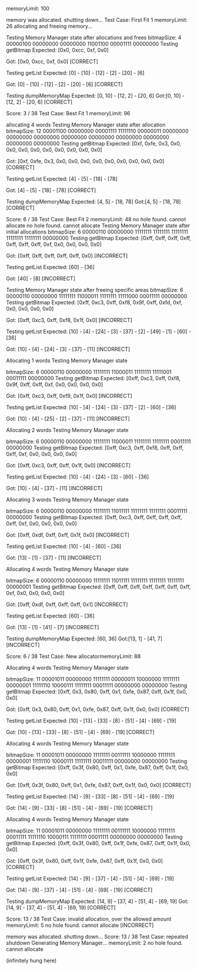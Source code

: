 memoryLimit: 100





memory was allocated. shutting down...
Test Case: First Fit 1
memoryLimit: 26
allocating and freeing memory...


Testing Memory Manager state after allocations and frees
bitmapSize: 4
00000100 00000000 00000000 11001100 00001111 00000000
Testing getBitmap
Expected:
[0x0, 0xcc, 0xf, 0x0]

Got:
[0x0, 0xcc, 0xf, 0x0]
[CORRECT]


Testing getList
Expected:
[0] - [10] - [12] - [2] - [20] - [6]

Got:
[0] - [10] - [12] - [2] - [20] - [6]
[CORRECT]

Testing dumpMemoryMap
Expected: [0, 10] - [12, 2] - [20, 6]
Got:[0, 10] - [12, 2] - [20, 6]
[CORRECT]

Score: 3 / 38
Test Case: Best Fit 1
memoryLimit: 96


allocating 4 words
Testing Memory Manager state after allocation
bitmapSize: 12
00001100 00000000 00001111 11111110 00000011 00000000 00000000 00000000 00000000 00000000 00000000 00000000 00000000 00000000
Testing getBitmap
Expected:
[0xf, 0xfe, 0x3, 0x0, 0x0, 0x0, 0x0, 0x0, 0x0, 0x0, 0x0, 0x0]

Got:
[0xf, 0xfe, 0x3, 0x0, 0x0, 0x0, 0x0, 0x0, 0x0, 0x0, 0x0, 0x0]
[CORRECT]


Testing getList
Expected:
[4] - [5] - [18] - [78]

Got:
[4] - [5] - [18] - [78]
[CORRECT]

Testing dumpMemoryMap
Expected: [4, 5] - [18, 78]
Got:[4, 5] - [18, 78]
[CORRECT]

Score: 6 / 38
Test Case: Best Fit 2
memoryLimit: 48
no hole found. cannot allocate
no hole found. cannot allocate
Testing Memory Manager state after initial allocations
bitmapSize: 6
00000110 00000000 11111111 11111111 11111111 11111111 11111111 00000000
Testing getBitmap
Expected:
[0xff, 0xff, 0xff, 0xff, 0xff, 0xff, 0xff, 0xf, 0x0, 0x0, 0x0, 0x0]

Got:
[0xff, 0xff, 0xff, 0xff, 0xff, 0x0]
[INCORRECT]


Testing getList
Expected:
[60] - [36]

Got:
[40] - [8]
[INCORRECT]





Testing Memory Manager state after freeing specific areas
bitmapSize: 6
00000110 00000000 11111111 11000011 11111111 11111000 00011111 00000000
Testing getBitmap
Expected:
[0xff, 0xc3, 0xff, 0xf8, 0x9f, 0xff, 0xfd, 0xf, 0x0, 0x0, 0x0, 0x0]

Got:
[0xff, 0xc3, 0xff, 0xf8, 0x1f, 0x0]
[INCORRECT]


Testing getList
Expected:
[10] - [4] - [24] - [3] - [37] - [2] - [49] - [1] - [60] - [36]

Got:
[10] - [4] - [24] - [3] - [37] - [11]
[INCORRECT]

Allocating 1 words
Testing Memory Manager state

bitmapSize: 6
00000110 00000000 11111111 11000011 11111111 11111001 00011111 00000000
Testing getBitmap
Expected:
[0xff, 0xc3, 0xff, 0xf8, 0x9f, 0xff, 0xff, 0xf, 0x0, 0x0, 0x0, 0x0]

Got:
[0xff, 0xc3, 0xff, 0xf9, 0x1f, 0x0]
[INCORRECT]


Testing getList
Expected:
[10] - [4] - [24] - [3] - [37] - [2] - [60] - [36]

Got:
[10] - [4] - [25] - [2] - [37] - [11]
[INCORRECT]

Allocating 2 words
Testing Memory Manager state

bitmapSize: 6
00000110 00000000 11111111 11000011 11111111 11111111 00011111 00000000
Testing getBitmap
Expected:
[0xff, 0xc3, 0xff, 0xf8, 0xff, 0xff, 0xff, 0xf, 0x0, 0x0, 0x0, 0x0]

Got:
[0xff, 0xc3, 0xff, 0xff, 0x1f, 0x0]
[INCORRECT]


Testing getList
Expected:
[10] - [4] - [24] - [3] - [60] - [36]

Got:
[10] - [4] - [37] - [11]
[INCORRECT]

Allocating 3 words
Testing Memory Manager state

bitmapSize: 6
00000110 00000000 11111111 11011111 11111111 11111111 00011111 00000000
Testing getBitmap
Expected:
[0xff, 0xc3, 0xff, 0xff, 0xff, 0xff, 0xff, 0xf, 0x0, 0x0, 0x0, 0x0]

Got:
[0xff, 0xdf, 0xff, 0xff, 0x1f, 0x0]
[INCORRECT]


Testing getList
Expected:
[10] - [4] - [60] - [36]

Got:
[13] - [1] - [37] - [11]
[INCORRECT]

Allocating 4 words
Testing Memory Manager state

bitmapSize: 6
00000110 00000000 11111111 11011111 11111111 11111111 11111111 00000001
Testing getBitmap
Expected:
[0xff, 0xff, 0xff, 0xff, 0xff, 0xff, 0xff, 0xf, 0x0, 0x0, 0x0, 0x0]

Got:
[0xff, 0xdf, 0xff, 0xff, 0xff, 0x1]
[INCORRECT]


Testing getList
Expected:
[60] - [36]

Got:
[13] - [1] - [41] - [7]
[INCORRECT]

Testing dumpMemoryMap
Expected: [60, 36]
Got:[13, 1] - [41, 7]
[INCORRECT]

Score: 6 / 38
Test Case: New allocatormemoryLimit: 88



Allocating 4 words
Testing Memory Manager state

bitmapSize: 11
00001011 00000000 11111111 00000011 10000000 11111111 00000001 11111110 10000111 11111111 00011111 00000000 00000000
Testing getBitmap
Expected:
[0xff, 0x3, 0x80, 0xff, 0x1, 0xfe, 0x87, 0xff, 0x1f, 0x0, 0x0]

Got:
[0xff, 0x3, 0x80, 0xff, 0x1, 0xfe, 0x87, 0xff, 0x1f, 0x0, 0x0]
[CORRECT]


Testing getList
Expected:
[10] - [13] - [33] - [8] - [51] - [4] - [69] - [19]

Got:
[10] - [13] - [33] - [8] - [51] - [4] - [69] - [19]
[CORRECT]

Allocating 4 words
Testing Memory Manager state

bitmapSize: 11
00001011 00000000 11111111 00111111 10000000 11111111 00000001 11111110 10000111 11111111 00011111 00000000 00000000
Testing getBitmap
Expected:
[0xff, 0x3f, 0x80, 0xff, 0x1, 0xfe, 0x87, 0xff, 0x1f, 0x0, 0x0]

Got:
[0xff, 0x3f, 0x80, 0xff, 0x1, 0xfe, 0x87, 0xff, 0x1f, 0x0, 0x0]
[CORRECT]


Testing getList
Expected:
[14] - [9] - [33] - [8] - [51] - [4] - [69] - [19]

Got:
[14] - [9] - [33] - [8] - [51] - [4] - [69] - [19]
[CORRECT]

Allocating 4 words
Testing Memory Manager state

bitmapSize: 11
00001011 00000000 11111111 00111111 10000000 11111111 00011111 11111110 10000111 11111111 00011111 00000000 00000000
Testing getBitmap
Expected:
[0xff, 0x3f, 0x80, 0xff, 0x1f, 0xfe, 0x87, 0xff, 0x1f, 0x0, 0x0]

Got:
[0xff, 0x3f, 0x80, 0xff, 0x1f, 0xfe, 0x87, 0xff, 0x1f, 0x0, 0x0]
[CORRECT]


Testing getList
Expected:
[14] - [9] - [37] - [4] - [51] - [4] - [69] - [19]

Got:
[14] - [9] - [37] - [4] - [51] - [4] - [69] - [19]
[CORRECT]

Testing dumpMemoryMap
Expected: [14, 9] - [37, 4] - [51, 4] - [69, 19]
Got:[14, 9] - [37, 4] - [51, 4] - [69, 19]
[CORRECT]

Score: 13 / 38
Test Case: invalid allocation, over the allowed amount
memoryLimit: 5
no hole found. cannot allocate
[INCORRECT]

memory was allocated. shutting down...
Score: 13 / 38
Test Case: repeated shutdown
Generating Memory Manager...
memoryLimit: 2
no hole found. cannot allocate

(infinitely hung here)